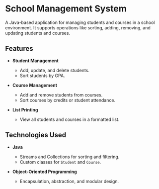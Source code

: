 # School Management System

A Java-based application for managing students and courses in a school environment. It supports operations like sorting, adding, removing, and updating students and courses.

## Features

- **Student Management**  
  - Add, update, and delete students.  
  - Sort students by GPA.  

- **Course Management**  
  - Add and remove students from courses.  
  - Sort courses by credits or student attendance.  

- **List Printing**  
  - View all students and courses in a formatted list.  

## Technologies Used

- **Java**  
  - Streams and Collections for sorting and filtering.  
  - Custom classes for `Student` and `Course`.  

- **Object-Oriented Programming**  
  - Encapsulation, abstraction, and modular design.  
